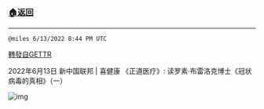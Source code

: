 ###  [:house:返回](README.md)
---


`@miles 6/13/2022 8:44 PM UTC`

[轉發自GETTR](https://gettr.com/post/p1dzlakd61e)

2022年6月13日 新中国联邦 | 喜健康 《正道医疗》: 读罗素·布雷洛克博士《冠状病毒的真相》（一）

![img](https://media.gettr.com/group10/origin/2022/06/13/20/acd79fce-19c6-7df5-07b2-dcf46543f04e/6383d6c383a688bc0ce747d8282e44b3.jpeg)
